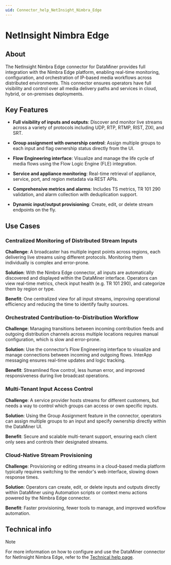 ```yaml
---
uid: Connector_help_NetInsight_Nimbra_Edge
---
```


# NetInsight Nimbra Edge

## About

The NetInsight Nimbra Edge connector for DataMiner provides full integration with the Nimbra Edge platform, enabling real-time monitoring, configuration, and orchestration of IP-based media workflows across distributed environments. This connector ensures operators have full visibility and control over all media delivery paths and services in cloud, hybrid, or on-premises deployments.

## Key Features

- **Full visibility of inputs and outputs**: Discover and monitor live streams across a variety of protocols including UDP, RTP, RTMP, RIST, ZIXI, and SRT.

- **Group assignment with ownership control**: Assign multiple groups to each input and flag ownership status directly from the UI.

- **Flow Engineering interface**: Visualize and manage the life cycle of media flows using the Flow Logic Engine (FLE) integration.

- **Service and appliance monitoring**: Real-time retrieval of appliance, service, port, and region metadata via REST APIs.

- **Comprehensive metrics and alarms**: Includes TS metrics, TR 101 290 validation, and alarm collection with deduplication support.

- **Dynamic input/output provisioning**: Create, edit, or delete stream endpoints on the fly.

## Use Cases

### Centralized Monitoring of Distributed Stream Inputs

**Challenge**: A broadcaster has multiple ingest points across regions, each delivering live streams using different protocols. Monitoring them individually is complex and error-prone.

**Solution**: With the Nimbra Edge connector, all inputs are automatically discovered and displayed within the DataMiner interface. Operators can view real-time metrics, check input health (e.g. TR 101 290), and categorize them by region or type.

**Benefit**: One centralized view for all input streams, improving operational efficiency and reducing the time to identify faulty sources.

### Orchestrated Contribution-to-Distribution Workflow

**Challenge**: Managing transitions between incoming contribution feeds and outgoing distribution channels across multiple locations requires manual configuration, which is slow and error-prone.

**Solution**: Use the connector’s Flow Engineering interface to visualize and manage connections between incoming and outgoing flows. InterApp messaging ensures real-time updates and logic tracking.

**Benefit**: Streamlined flow control, less human error, and improved responsiveness during live broadcast operations.

### Multi-Tenant Input Access Control

**Challenge**: A service provider hosts streams for different customers, but needs a way to control which groups can access or own specific inputs.

**Solution**: Using the Group Assignment feature in the connector, operators can assign multiple groups to an input and specify ownership directly within the DataMiner UI.

**Benefit**: Secure and scalable multi-tenant support, ensuring each client only sees and controls their designated streams.

### Cloud-Native Stream Provisioning

**Challenge**: Provisioning or editing streams in a cloud-based media platform typically requires switching to the vendor's web interface, slowing down response times.

**Solution**: Operators can create, edit, or delete inputs and outputs directly within DataMiner using Automation scripts or context menu actions powered by the Nimbra Edge connector.

**Benefit**: Faster provisioning, fewer tools to manage, and improved workflow automation.

## Technical info

> [!NOTE]
> For more information on how to configure and use the DataMiner connector for NetInsight Nimbra Edge, refer to the [Technical help page](xref:Connector_help_NetInsight_Nimbra_Edge_Technical).
